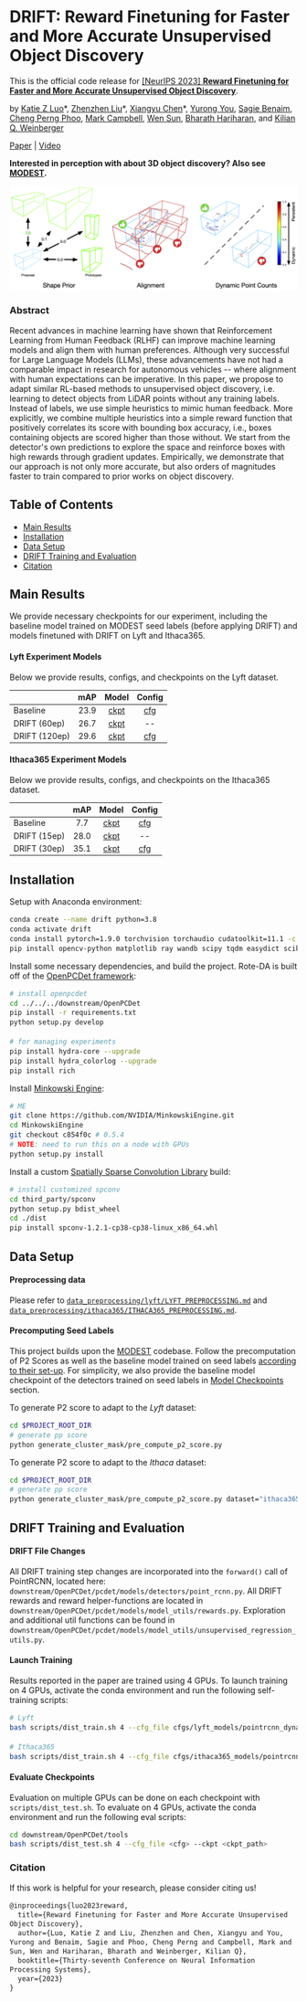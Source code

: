 # DRIFT: Reward Finetuning for Faster and More Accurate Unsupervised Object Discovery
This is the official code release for
[[NeurIPS 2023] **Reward Finetuning for Faster and More Accurate Unsupervised Object Discovery**](https://arxiv.org/abs/2310.19080).

by [Katie Z Luo](https://www.cs.cornell.edu/~katieluo/)\*, [Zhenzhen Liu](https://scholar.google.com/citations?user=dGMjHEwAAAAJ&hl=en)\*, [Xiangyu Chen](https://www.cs.cornell.edu/~xchen/)\*, [Yurong You](https://yurongyou.com/), [Sagie Benaim](https://sagiebenaim.github.io/), [Cheng Perng Phoo](https://www.cs.cornell.edu/~cpphoo/), [Mark Campbell](https://research.cornell.edu/researchers/mark-campbell), [Wen Sun](https://wensun.github.io/), [Bharath Hariharan](http://home.bharathh.info/), and [Kilian Q. Weinberger](https://www.cs.cornell.edu/~kilian/)

[Paper](https://arxiv.org/abs/2310.19080) | [Video](https://youtu.be/_6xQGmhMfic)

**Interested in perception with about 3D object discovery? Also see [MODEST](https://github.com/YurongYou/MODEST).**

<!-- ![Figure](figures/qualitative.png) -->
![Figure](figures/reward_vis.png)

### Abstract
Recent advances in machine learning have shown that Reinforcement Learning from Human Feedback (RLHF) can improve machine learning models and align them with human preferences. Although very successful for Large Language Models (LLMs), these advancements have not had a comparable impact in research for autonomous vehicles -- where alignment with human expectations can be imperative. In this paper, we propose to adapt similar RL-based methods to unsupervised object discovery, i.e. learning to detect objects from LiDAR points without any training labels. Instead of labels, we use simple heuristics to mimic human feedback. More explicitly, we combine multiple heuristics into a simple reward function that positively correlates its score with bounding box accuracy, i.e., boxes containing objects are scored higher than those without. We start from the detector's own predictions to explore the space and reinforce boxes with high rewards through gradient updates. Empirically, we demonstrate that our approach is not only more accurate, but also orders of magnitudes faster to train compared to prior works on object discovery.

## Table of Contents
- [Main Results](#main-results)
- [Installation](#installation)
- [Data Setup](#data-setup)
- [DRIFT Training and Evaluation](#drift-training-and-evaluation)
- [Citation](#citation)

## Main Results

We provide necessary checkpoints for our experiment, including the baseline model trained on MODEST seed labels (before applying DRIFT) and models finetuned with DRIFT on Lyft and Ithaca365.

#### Lyft Experiment Models
Below we provide results, configs, and checkpoints on the Lyft dataset.

|               |  mAP | Model | Config |
|---------------|:----:|:-----:|:------:|
|    Baseline   | 23.9 |  [ckpt](https://drive.google.com/file/d/1yiiCwenvJVwGk7jleZyijMKR1NLIZ3g8/view?usp=sharing) |   [cfg](downstream/OpenPCDet/tools/cfgs/lyft_models/pointrcnn_dynamic_obj.yaml)  |
|  DRIFT (60ep) | 26.7 |  [ckpt](https://drive.google.com/file/d/16rRaVDkzMiVDs2kO0llMRujI29gD_Kjv/view?usp=sharing) |   --  |
| DRIFT (120ep) | 29.6 |  [ckpt](https://drive.google.com/file/d/14qez2K0jpvayNosgJHMhxwbDWE8LmDgG/view?usp=sharing) |   [cfg](downstream/OpenPCDet/tools/cfgs/lyft_models/pointrcnn_dynamic_drift.yaml)  |


#### Ithaca365 Experiment Models
Below we provide results, configs, and checkpoints on the Ithaca365 dataset.

|              |  mAP | Model | Config |
|--------------|:----:|:-----:|:------:|
|   Baseline   |  7.7 |  [ckpt](https://drive.google.com/file/d/1X7iT9PmnxMJYM4r_qrpuXJhy7OZe0a6I/view?usp=sharing) |   [cfg](downstream/OpenPCDet/tools/cfgs/ithaca365_models/pointrcnn_dynamic_obj.yaml)  |
| DRIFT (15ep) | 28.0 |  [ckpt](https://drive.google.com/file/d/1neJkOCw4CCHX0E1WvQ1Jfuc3p9G5eXzM/view?usp=sharing) |   --  |
| DRIFT (30ep) | 35.1 |  [ckpt](https://drive.google.com/file/d/1K_xPCAUwQVyb3Bx1ynba5YX2OoZaCQV7/view?usp=sharing) |   [cfg](downstream/OpenPCDet/tools/cfgs/ithaca365_models/pointrcnn_dynamic_drift.yaml)  |


## Installation

Setup with Anaconda environment:

```bash
conda create --name drift python=3.8
conda activate drift
conda install pytorch=1.9.0 torchvision torchaudio cudatoolkit=11.1 -c pytorch -c nvidia
pip install opencv-python matplotlib ray wandb scipy tqdm easydict scikit-learn pillow==8.3.2
```

Install some necessary dependencies, and build the project. Rote-DA is built off of the [OpenPCDet framework](https://github.com/open-mmlab/OpenPCDet):

```bash
# install openpcdet
cd ../../../downstream/OpenPCDet
pip install -r requirements.txt
python setup.py develop

# for managing experiments
pip install hydra-core --upgrade
pip install hydra_colorlog --upgrade
pip install rich
```

Install [Minkowski Engine](https://github.com/NVIDIA/MinkowskiEngine.git):

```bash
# ME
git clone https://github.com/NVIDIA/MinkowskiEngine.git
cd MinkowskiEngine
git checkout c854f0c # 0.5.4
# NOTE: need to run this on a node with GPUs
python setup.py install
```

Install a custom [Spatially Sparse Convolution Library](https://github.com/traveller59/spconv) build:

```bash
# install customized spconv
cd third_party/spconv
python setup.py bdist_wheel
cd ./dist
pip install spconv-1.2.1-cp38-cp38-linux_x86_64.whl
```

## Data Setup
#### Preprocessing data
Please refer to [`data_preprocessing/lyft/LYFT_PREPROCESSING.md`](data_preprocessing/lyft/LYFT_PREPROCESSING.md) and
[`data_preprocessing/ithaca365/ITHACA365_PREPROCESSING.md`](data_preprocessing/ithaca365/ITHACA365_PREPROCESSING.md).

#### Precomputing Seed Labels
This project builds upon the [MODEST](https://github.com/YurongYou/MODEST) codebase. Follow the precomputation of P2 Scores as well as the baseline model trained on seed labels [according to their set-up](https://github.com/YurongYou/MODEST?tab=readme-ov-file#generate-seed-labels). For simplicity, we also provide the baseline model checkpoint of the detectors trained on seed labels in [Model Checkpoints](#model-checkpoints) section.


To generate P2 score to adapt to the *Lyft* dataset:
```bash
cd $PROJECT_ROOT_DIR
# generate pp score
python generate_cluster_mask/pre_compute_p2_score.py
```

To generate P2 score to adapt to the *Ithaca* dataset:
```bash
cd $PROJECT_ROOT_DIR
# generate pp score
python generate_cluster_mask/pre_compute_p2_score.py dataset="ithaca365" data_paths="ithaca365.yaml"
```

## DRIFT Training and Evaluation

#### DRIFT File Changes
All DRIFT training step changes are incorporated into the `forward()` call of PointRCNN, located here: `downstream/OpenPCDet/pcdet/models/detectors/point_rcnn.py`.
All DRIFT rewards and reward helper-functions are located in `downstream/OpenPCDet/pcdet/models/model_utils/rewards.py`. Exploration and additional util functions can be found in `downstream/OpenPCDet/pcdet/models/model_utils/unsupervised_regression_utils.py`.

#### Launch Training
Results reported in the paper are trained using 4 GPUs. To launch training on 4 GPUs, activate the conda environment and run the following self-training scripts:

```bash
# Lyft
bash scripts/dist_train.sh 4 --cfg_file cfgs/lyft_models/pointrcnn_dynamic_drift.yaml --merge_all_iters_to_one_epoch --fix_random_seed --pretrained_model <LYFT_BASELINE_CKPT>

# Ithaca365
bash scripts/dist_train.sh 4 --cfg_file cfgs/ithaca365_models/pointrcnn_dynamic_drift.yaml --merge_all_iters_to_one_epoch --fix_random_seed --pretrained_model <ITHACA_BASELINE_CKPT>
```

#### Evaluate Checkpoints
Evaluation on multiple GPUs can be done on each checkpoint with `scripts/dist_test.sh`. To evaluate on 4 GPUs, activate the conda environment and run the following eval scripts:
```bash
cd downstream/OpenPCDet/tools
bash scripts/dist_test.sh 4 --cfg_file <cfg> --ckpt <ckpt_path>
```

### Citation
If this work is helpful for your research, please consider citing us!
```
@inproceedings{luo2023reward,
  title={Reward Finetuning for Faster and More Accurate Unsupervised Object Discovery},
  author={Luo, Katie Z and Liu, Zhenzhen and Chen, Xiangyu and You, Yurong and Benaim, Sagie and Phoo, Cheng Perng and Campbell, Mark and Sun, Wen and Hariharan, Bharath and Weinberger, Kilian Q},
  booktitle={Thirty-seventh Conference on Neural Information Processing Systems},
  year={2023}
}
```
